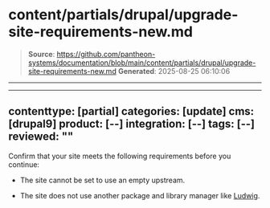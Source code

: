 # content/partials/drupal/upgrade-site-requirements-new.md

> **Source**: https://github.com/pantheon-systems/documentation/blob/main/content/partials/drupal/upgrade-site-requirements-new.md
> **Generated**: 2025-08-25 06:10:06

---

---
contenttype: [partial]
categories: [update]
cms: [drupal9]
product: [--]
integration: [--]
tags: [--]
reviewed: ""
---

Confirm that your site meets the following requirements before you continue:

- The site cannot be set to use an empty upstream.

- The site does not use another package and library manager like [Ludwig](https://www.drupal.org/project/ludwig).
